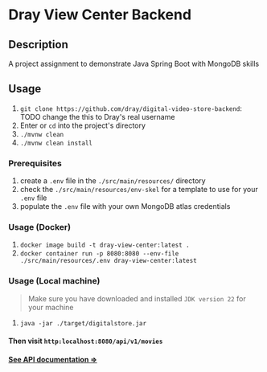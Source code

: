 # Dray View Center Backend

## Description
A project assignment to demonstrate Java Spring Boot with MongoDB skills

## Usage
1. `git clone https://github.com/dray/digital-video-store-backend`: TODO change the this to Dray's real username
2. Enter or `cd` into the project's directory
3. `./mvnw clean`
4. `./mvnw clean install`

### Prerequisites
1. create a `.env` file in the `./src/main/resources/` directory
2. check the `./src/main/resources/env-skel` for a template to use for your `.env` file
3. populate the `.env` file with your own MongoDB atlas credentials

### Usage (Docker)
1. `docker image build -t dray-view-center:latest .`
2. `docker container run -p 8080:8080 --env-file ./src/main/resources/.env dray-view-center:latest`

### Usage (Local machine)
> Make sure you have downloaded and installed `JDK version 22` for your machine

1. `java -jar ./target/digitalstore.jar`

#### Then visit `http:localhost:8080/api/v1/movies`

#### [See API documentation =>](https://documenter.getpostman.com/view/11253311/2sA35LUyeG)
